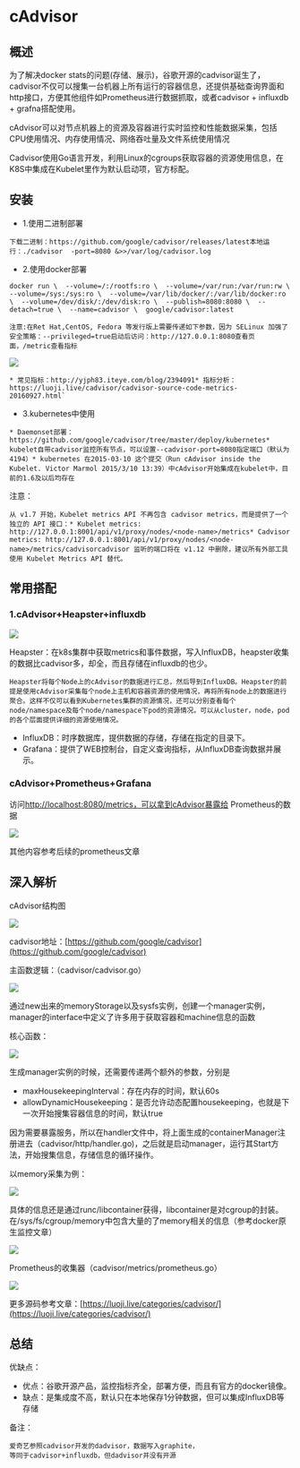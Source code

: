# cAdvisor

## 概述 <a id="gai-shu"></a>

为了解决docker stats的问题\(存储、展示\)，谷歌开源的cadvisor诞生了，cadvisor不仅可以搜集一台机器上所有运行的容器信息，还提供基础查询界面和http接口，方便其他组件如Prometheus进行数据抓取，或者cadvisor + influxdb + grafna搭配使用。

cAdvisor可以对节点机器上的资源及容器进行实时监控和性能数据采集，包括CPU使用情况、内存使用情况、网络吞吐量及文件系统使用情况

Cadvisor使用Go语言开发，利用Linux的cgroups获取容器的资源使用信息，在K8S中集成在Kubelet里作为默认启动项，官方标配。

## 安装 <a id="an-zhuang"></a>

* 1.使用二进制部署

```text
下载二进制：https://github.com/google/cadvisor/releases/latest本地运行：./cadvisor  -port=8080 &>>/var/log/cadvisor.log
```

* 2.使用docker部署

```text
docker run \  --volume=/:/rootfs:ro \  --volume=/var/run:/var/run:rw \  --volume=/sys:/sys:ro \  --volume=/var/lib/docker/:/var/lib/docker:ro \  --volume=/dev/disk/:/dev/disk:ro \  --publish=8080:8080 \  --detach=true \  --name=cadvisor \  google/cadvisor:latest
```

```text
注意:​在Ret Hat,CentOS, Fedora 等发行版上需要传递如下参数，因为 SELinux 加强了安全策略：​--privileged=true​启动后访问：http://127.0.0.1:8080查看页面，/metric查看指标
```

![](http://www.xuyasong.com/wp-content/uploads/2019/01/205af1a97722816da7b542ac8f8e1b66.png)

```text
* 常见指标：http://yjph83.iteye.com/blog/2394091* 指标分析：https://luoji.live/cadvisor/cadvisor-source-code-metrics-20160927.html`
```

* 3.kubernetes中使用

```text
* Daemonset部署： https://github.com/google/cadvisor/tree/master/deploy/kubernetes* kubelet自带cadvisor监控所有节点，可以设置--cadvisor-port=8080指定端口（默认为4194）* kubernetes 在2015-03-10 这个提交（Run cAdvisor inside the Kubelet. Victor Marmol 2015/3/10 13:39）中cAdvisor开始集成在kubelet中，目前的1.6及以后均存在
```

注意：

```text
从 v1.7 开始，Kubelet metrics API 不再包含 cadvisor metrics，而是提供了一个独立的 API 接口：​* Kubelet metrics: http://127.0.0.1:8001/api/v1/proxy/nodes/<node-name>/metrics​* Cadvisor metrics: http://127.0.0.1:8001/api/v1/proxy/nodes/<node-name>/metrics/cadvisor​cadvisor 监听的端口将在 v1.12 中删除，建议所有外部工具使用 Kubelet Metrics API 替代。
```

## 常用搭配 <a id="chang-yong-da-pei"></a>

### 1.cAdvisor+Heapster+influxdb <a id="1-cadvisor-heapster-influxdb"></a>

![](http://www.xuyasong.com/wp-content/uploads/2019/01/bee50787d0de5749a4f11395da1aa327.png)

Heapster：在k8s集群中获取metrics和事件数据，写入InfluxDB，heapster收集的数据比cadvisor多，却全，而且存储在influxdb的也少。

```text
Heapster将每个Node上的cAdvisor的数据进行汇总，然后导到InfluxDB。​Heapster的前提是使用cAdvisor采集每个node上主机和容器资源的使用情况，再将所有node上的数据进行聚合。​这样不仅可以看到Kubernetes集群的资源情况，还可以分别查看每个node/namespace及每个node/namespace下pod的资源情况。可以从cluster，node，pod的各个层面提供详细的资源使用情况。
```

* InfluxDB：时序数据库，提供数据的存储，存储在指定的目录下。
* Grafana：提供了WEB控制台，自定义查询指标，从InfluxDB查询数据并展示。

### **cAdvisor+Prometheus+Grafana** <a id="cadvisor-prometheus-grafana"></a>

访问[http://localhost:8080/metrics，可以拿到cAdvisor暴露给](http://localhost:8080/metrics，可以拿到cAdvisor暴露给) Prometheus的数据

![](http://www.xuyasong.com/wp-content/uploads/2019/01/d38e7f63f9a647ce217bbb9bdc77db0a.png)

其他内容参考后续的prometheus文章

## 深入解析 <a id="shen-ru-jie-xi"></a>

cAdvisor结构图

![](http://www.xuyasong.com/wp-content/uploads/2019/01/5a577e4d0a5da14b7b634b5c62264f72.png)

cadvisor地址：[https://github.com/google/cadvisor](https://github.com/google/cadvisor)​

主函数逻辑：（cadvisor/cadvisor.go）

![](http://www.xuyasong.com/wp-content/uploads/2019/01/e697002b4a7a1cc8d8520e3c3f7cc1fb.png)

通过new出来的memoryStorage以及sysfs实例，创建一个manager实例，manager的interface中定义了许多用于获取容器和machine信息的函数

核心函数：

![](http://www.xuyasong.com/wp-content/uploads/2019/01/9c27a63d31346f4e6dc592e71977d568.png)

生成manager实例的时候，还需要传递两个额外的参数，分别是

* maxHousekeepingInterval：存在内存的时间，默认60s
* allowDynamicHousekeeping：是否允许动态配置housekeeping，也就是下一次开始搜集容器信息的时间，默认true

因为需要暴露服务，所以在handler文件中，将上面生成的containerManager注册进去（cadvisor/http/handler.go\)，之后就是启动manager，运行其Start方法，开始搜集信息，存储信息的循环操作。

以memory采集为例：

![](http://www.xuyasong.com/wp-content/uploads/2019/01/197e5adaba371a4000ef9fd087dbf987.png)

具体的信息还是通过runc/libcontainer获得，libcontainer是对cgroup的封装。在/sys/fs/cgroup/memory中包含大量的了memory相关的信息（参考docker原生监控文章）

![](http://www.xuyasong.com/wp-content/uploads/2019/01/8d1b0d821546002af20648d131858457.png)

Prometheus的收集器（cadvisor/metrics/prometheus.go）

![](http://www.xuyasong.com/wp-content/uploads/2019/01/10f40e80b299ff5df8a99acca63c2644.png)

更多源码参考文章：[https://luoji.live/categories/cadvisor/](https://luoji.live/categories/cadvisor/)​

## 总结 <a id="zong-jie"></a>

优缺点：

* 优点：谷歌开源产品，监控指标齐全，部署方便，而且有官方的docker镜像。
* 缺点：是集成度不高，默认只在本地保存1分钟数据，但可以集成InfluxDB等存储

备注：

```text
爱奇艺参照cadvisor开发的dadvisor，数据写入graphite，
等同于cadvisor+influxdb，但dadvisor并没有开源
```

